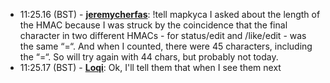 * <a id="11:25.16">11:25.16 (BST)</a> - __[jeremycherfas](https://github.com/jeremycherfas)__: !tell mapkyca I asked about the length of the HMAC because I was struck by the coincidence that the final character in two different HMACs - for status/edit and /like/edit - was the same “=“. And when I counted, there were 45 characters, including the “=“. So will try again with 44 chars, but probably not today.
* <a id="11:25.17">11:25.17 (BST)</a> - __[Loqi](https://github.com/Loqi)__: Ok, I'll tell them that when I see them next
